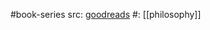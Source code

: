 #book-series 
src: [goodreads](https://www.goodreads.com/series/293835-cambridge-philosophy-classics) 
#: [[philosophy]] 


